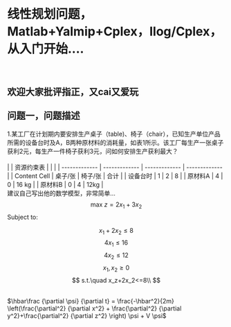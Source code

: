 线性规划问题，Matlab+Yalmip+Cplex，Ilog/Cplex，从入门开始....<br>
==
<br>

欢迎大家批评指正，又cai又爱玩  
<br>
问题一，问题描述<br>
--
1.某工厂在计划期内要安排生产桌子（table)、椅子（chair），已知生产单位产品所需的设备台时及A，B两种原材料的消耗量，如表1所示。该工厂每生产一张桌子获利2元，每生产一件椅子获利3元，问如何安排生产获利最大？
<br>
<br>
|    | 资源约束表 |    |   |
| ------------- | ------------- | ------------- | ------------- |
| Content Cell  | 桌子/张  | 椅子/张  | 合计  |
| 设备台时  | 1  | 2  | 8  |
| 原材料A  | 4  | 0  | 16 kg |
| 原材料B  | 0  | 4  | 12kg  |
<br>
建议自己写出他的数学模型，非常简单...
<br>
$$
\text{max } z = 2x_1 + 3x_2
$$
Subject to:

$$
x_1 + 2x_2 \leq 8
$$
$$
4x_1 \leq 16
$$
$$
4x_2 \leq 12
$$
$$
x_1, x_2 \geq 0
$$
$$
s.t.\quad x_z+2x_2<=8\\
$$


<br>
$\hbar\frac
{\partial \psi}
{\partial t}
= \frac{-\hbar^2}{2m} \left(\frac{\partial^2}
{\partial x^2} + \frac{\partial^2}
{\partial y^2}+\frac{\partial^2}
{\partial z^2}
\right) \psi + V \psi$
